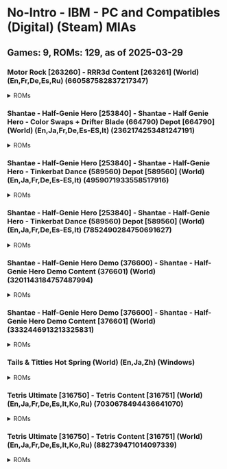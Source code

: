 # No-Intro - IBM - PC and Compatibles (Digital) (Steam) MIAs
## Games: 9, ROMs: 129, as of 2025-03-29

### Motor Rock [263260] - RRR3d Content [263261] (World) (En,Fr,De,Es,Ru) (660587582837217347)
<details>
<summary>ROMs</summary>

- 263261.depotkey, CRC: 98070317
- 263261_660587582837217347.manifest, CRC: e3807aad
- Motor Rock\Data\Bonus\money.dds, CRC: e52a0dd8
- Motor Rock\Data\Crush\box.dds, CRC: f625e70e
- Motor Rock\Data\Crush\pregrada.dds, CRC: 85728e18
- Motor Rock\Data\english.txt, CRC: 58729822
- Motor Rock\Data\french.txt, CRC: 424cfc85
- Motor Rock\Data\german.txt, CRC: 753545c1
- Motor Rock\Data\portuguese.txt, CRC: 8a6ea44a
- Motor Rock\Data\russian.txt, CRC: ccb13d5b
- Motor Rock\Data\Voice\english\finishFirst1.ogg, CRC: aace79ef
- Motor Rock\Data\Voice\english\finishLast1.ogg, CRC: 404fe77a
- Motor Rock\Data\Voice\english\finishSecond1.ogg, CRC: e7c2a437
- Motor Rock\Data\Voice\english\finishThird1.ogg, CRC: 78711b78
- Motor Rock\Data\Voice\english\gank.ogg, CRC: c8403713
- Motor Rock\Data\Voice\english\jarry.ogg, CRC: 7209e9b1
- Motor Rock\Data\Voice\english\kristoph.ogg, CRC: eebf4329
- Motor Rock\Data\Voice\english\lastFar1.ogg, CRC: ca5f8ea3
- Motor Rock\Data\Voice\english\lastFar2.ogg, CRC: 5bbb6be2
- Motor Rock\Data\Voice\english\lastLap1.ogg, CRC: dd66e47e
- Motor Rock\Data\Voice\english\leaderChanged2.ogg, CRC: 58d5a58f
- Motor Rock\Data\Voice\english\leaderFinish1.ogg, CRC: 4c8f9176
- Motor Rock\Data\Voice\english\leaderFinish2.ogg, CRC: e391eb2f
- Motor Rock\Data\Voice\english\lowLife1.ogg, CRC: a175a8b9
- Motor Rock\Data\Voice\english\mardock.ogg, CRC: c95804d3
- Motor Rock\Data\Voice\english\playerMoveInverse1.ogg, CRC: 8bd2537b
- Motor Rock\Data\Voice\english\rip.ogg, CRC: 1e1ae484
- Motor Rock\Data\Voice\english\shred.ogg, CRC: 21ae4428
- Motor Rock\Data\Voice\english\snake.ogg, CRC: 91698fcb
- Motor Rock\Data\Voice\english\start1.ogg, CRC: 3ae60b27
- Motor Rock\Data\Voice\english\start2.ogg, CRC: 2ad1d6bd
- Motor Rock\Data\Voice\english\start3.ogg, CRC: 5e17074f
- Motor Rock\Data\Voice\english\start4.ogg, CRC: 83508e4e
- Motor Rock\Data\Voice\english\stinkle.ogg, CRC: 3ea54042
- Motor Rock\Data\Voice\english\tailer.ogg, CRC: 3170dee0
- Motor Rock\Data\Voice\english\tarkvin.ogg, CRC: fb192779
- Motor Rock\Data\Voice\english\violetta.ogg, CRC: 194143b1
- Motor Rock\Data\Voice\english\viper.ogg, CRC: db4815a0
- Motor Rock\Data\World1\Track\pxTrack3.r3d, CRC: 63d877bd
- Motor Rock\Data\World4\Track\Texture\track1.dds, CRC: 23740e38
- Motor Rock\Data\World5\Texture\naves.dds, CRC: 7ca5c2bb
- Motor Rock\Data\World5\Track\Texture\track1.dds, CRC: 91aa0d6a
- Motor Rock\Data\World6\Track\Texture\Thumbs.db, CRC: 9481db99
- Motor Rock\game.xml, CRC: 910f94a1
- Motor Rock\MapEditor.exe, CRC: eae53c52
- Motor Rock\MR.exe, CRC: 77e994ec
- Motor Rock\Rock3dGame.dll, CRC: 5aef6d39
- Motor Rock\user.xml, CRC: 79789cac
</details>

### Shantae - Half-Genie Hero [253840] - Shantae - Half Genie Hero - Color Swaps + Drifter Blade (664790) Depot [664790] (World) (En,Ja,Fr,De,Es-ES,It) (2362174253481247191)
<details>
<summary>ROMs</summary>

- 664790.depotkey, CRC: fb0770fc
- 664790_2362174253481247191.manifest, CRC: 686671b2
</details>

### Shantae - Half-Genie Hero [253840] - Shantae - Half-Genie Hero - Tinkerbat Dance (589560) Depot [589560] (World) (En,Ja,Fr,De,Es-ES,It) (4959071933558517916)
<details>
<summary>ROMs</summary>

- 589560_4959071933558517916.manifest, CRC: cf895ffd
- Shantae Half-Genie Hero\data\shantae_tinkerbat.pak, CRC: b399b396
</details>

### Shantae - Half-Genie Hero [253840] - Shantae - Half-Genie Hero - Tinkerbat Dance (589560) Depot [589560] (World) (En,Ja,Fr,De,Es-ES,It) (7852490284750691627)
<details>
<summary>ROMs</summary>

- 589560.depotkey, CRC: ee1612b1
- 589560_7852490284750691627.manifest, CRC: 0e91f775
</details>

### Shantae - Half-Genie Hero Demo (376600) - Shantae - Half-Genie Hero Demo Content (376601) (World) (3201143184757487994)
<details>
<summary>ROMs</summary>

- 376601.depotkey, CRC: b6cc45b7
- 376601_3201143184757487994.manifest, CRC: 208db2cf
</details>

### Shantae - Half-Genie Hero Demo [376600] - Shantae - Half-Genie Hero Demo Content [376601] (World) (3332446913213325831)
<details>
<summary>ROMs</summary>

- 376601_3332446913213325831.manifest, CRC: e34c1592
- data\level_3_3_desert.pak, CRC: 6d381ca8
- data\level_6_1_lava_water.pak, CRC: 4f9a7fd1
- data\level_6_1_lava_water_env.gpu, CRC: 2e7effce
- data\level_6_b_factory.pak, CRC: f916c866
- data\level_7_hub.pak, CRC: 297d183e
- data\level_7_lighthouse.pak, CRC: dd09a1d0
- data\shantae_common.pak, CRC: e00f3ab1
- executable\ShantaeHero.exe, CRC: c889f2ba
- Shantae Half-Genie Hero Demo\data\autoload.pak, CRC: 08984295
- Shantae Half-Genie Hero Demo\data\credits.pak, CRC: 07eea318
</details>

### Tails & Titties Hot Spring (World) (En,Ja,Zh) (Windows)
<details>
<summary>ROMs</summary>

- game\saves\persistent, CRC: 1e600b0f
- log.txt, CRC: 1ff9edf9
</details>

### Tetris Ultimate [316750] - Tetris Content [316751] (World) (En,Ja,Fr,De,Es,It,Ko,Ru) (7030678494436641070)
<details>
<summary>ROMs</summary>

- 316751_7030678494436641070.manifest, CRC: 563acfa7
- Tetris Ultimate\TetrisUltimate.exe, CRC: 38c31d4b
- Tetris Ultimate\TetrisUltimate_Data\level0, CRC: a6064700
- Tetris Ultimate\TetrisUltimate_Data\level1, CRC: ae57dead
- Tetris Ultimate\TetrisUltimate_Data\level2, CRC: de17e38b
- Tetris Ultimate\TetrisUltimate_Data\level3, CRC: ddddbb16
- Tetris Ultimate\TetrisUltimate_Data\mainData, CRC: 7a2ad57b
- Tetris Ultimate\TetrisUltimate_Data\Managed\Assembly-CSharp-firstpass.dll, CRC: b7a9bd28
- Tetris Ultimate\TetrisUltimate_Data\Managed\Assembly-CSharp.dll, CRC: 1ab3048e
- Tetris Ultimate\TetrisUltimate_Data\Managed\Assembly-UnityScript-firstpass.dll, CRC: ddc5b063
- Tetris Ultimate\TetrisUltimate_Data\Managed\Assembly-UnityScript.dll, CRC: a22eba09
- Tetris Ultimate\TetrisUltimate_Data\Managed\Boo.Lang.dll, CRC: c51a7c12
- Tetris Ultimate\TetrisUltimate_Data\Managed\ConsoleUtilsImport.dll, CRC: 58bdc4a8
- Tetris Ultimate\TetrisUltimate_Data\Managed\ControllerUtilsImport.dll, CRC: d103975f
- Tetris Ultimate\TetrisUltimate_Data\Managed\DataPlatformImport.dll, CRC: f27b16f4
- Tetris Ultimate\TetrisUltimate_Data\Managed\DirectXTexImport.dll, CRC: 8af18946
- Tetris Ultimate\TetrisUltimate_Data\Managed\FriendsImport.dll, CRC: 51c30c5d
- Tetris Ultimate\TetrisUltimate_Data\Managed\GameDVRImport.dll, CRC: 057858ea
- Tetris Ultimate\TetrisUltimate_Data\Managed\GamepadImport.dll, CRC: af1774bc
- Tetris Ultimate\TetrisUltimate_Data\Managed\HardwareVideoImport.dll, CRC: 5079481f
- Tetris Ultimate\TetrisUltimate_Data\Managed\Ionic.Zlib.dll, CRC: 6f520c55
- Tetris Ultimate\TetrisUltimate_Data\Managed\KinectImport.dll, CRC: b9277c4d
- Tetris Ultimate\TetrisUltimate_Data\Managed\MarketplaceImport.dll, CRC: f53b659d
- Tetris Ultimate\TetrisUltimate_Data\Managed\Mono.Posix.dll, CRC: b56507d0
- Tetris Ultimate\TetrisUltimate_Data\Managed\Mono.Security.dll, CRC: ccd08be6
- Tetris Ultimate\TetrisUltimate_Data\Managed\mscorlib.dll, CRC: 02c6004f
- Tetris Ultimate\TetrisUltimate_Data\Managed\SonyNP.dll, CRC: ee58e3eb
- Tetris Ultimate\TetrisUltimate_Data\Managed\SonyPS4CommonDialog.dll, CRC: cd28483b
- Tetris Ultimate\TetrisUltimate_Data\Managed\SonyPS4SavedGames.dll, CRC: 008a9826
- Tetris Ultimate\TetrisUltimate_Data\Managed\StorageImport.dll, CRC: a6d65e78
- Tetris Ultimate\TetrisUltimate_Data\Managed\StreamingInstallImport.dll, CRC: aadc7bba
- Tetris Ultimate\TetrisUltimate_Data\Managed\System.Configuration.dll, CRC: 36860281
- Tetris Ultimate\TetrisUltimate_Data\Managed\System.Core.dll, CRC: f64acf54
- Tetris Ultimate\TetrisUltimate_Data\Managed\System.dll, CRC: 9a51163a
- Tetris Ultimate\TetrisUltimate_Data\Managed\System.Security.dll, CRC: 92923398
- Tetris Ultimate\TetrisUltimate_Data\Managed\System.Xml.dll, CRC: 530d51d6
- Tetris Ultimate\TetrisUltimate_Data\Managed\TextSystemsImport.dll, CRC: db22634d
- Tetris Ultimate\TetrisUltimate_Data\Managed\UnityEngine.dll, CRC: 4d7bc0f0
- Tetris Ultimate\TetrisUltimate_Data\Managed\UnityEtx.dll, CRC: 9592fcda
- Tetris Ultimate\TetrisUltimate_Data\Managed\UnityPluginLogImport.dll, CRC: d113c20b
- Tetris Ultimate\TetrisUltimate_Data\Managed\UnityScript.Lang.dll, CRC: 906d6d44
- Tetris Ultimate\TetrisUltimate_Data\Managed\UsersImport.dll, CRC: 16e6136f
- Tetris Ultimate\TetrisUltimate_Data\Managed\WebDialogImport.dll, CRC: c264eed9
- Tetris Ultimate\TetrisUltimate_Data\Managed\XboxOneCommonImport.dll, CRC: 0e2da3df
- Tetris Ultimate\TetrisUltimate_Data\Mono\mono.dll, CRC: b2bff443
- Tetris Ultimate\TetrisUltimate_Data\Plugins\AkSoundEngine.dll, CRC: 2f06ba73
- Tetris Ultimate\TetrisUltimate_Data\Plugins\AkSoundEngine_Win32.dll, CRC: 0bcdd942
- Tetris Ultimate\TetrisUltimate_Data\Plugins\CSteamworks.dll, CRC: 9adfd451
- Tetris Ultimate\TetrisUltimate_Data\Plugins\UbiPlugin.dll, CRC: c3c09ff3
- Tetris Ultimate\TetrisUltimate_Data\Plugins\uplay_r1_loader.dll, CRC: 5d12dbae
- Tetris Ultimate\TetrisUltimate_Data\resources.assets, CRC: 8f9f395e
- Tetris Ultimate\TetrisUltimate_Data\sharedassets0.assets, CRC: a0b5b592
- Tetris Ultimate\TetrisUltimate_Data\sharedassets1.assets, CRC: 5710ea22
- Tetris Ultimate\TetrisUltimate_Data\sharedassets2.assets, CRC: e6555f43
- Tetris Ultimate\TetrisUltimate_Data\sharedassets3.assets, CRC: cc7a772f
- Tetris Ultimate\TetrisUltimate_Data\sharedassets4.assets, CRC: 07724478
</details>

### Tetris Ultimate [316750] - Tetris Content [316751] (World) (En,Ja,Fr,De,Es,It,Ko,Ru) (882739471014097339)
<details>
<summary>ROMs</summary>

- 316751.depotkey, CRC: 0d6f91df
- 316751_882739471014097339.manifest, CRC: 1760fc72
- Tetris Ultimate\TetrisUltimate_Data\Plugins\uplay_r1_loader.dll, CRC: 61c0d43d
- Tetris Ultimate\UplayInstaller.exe, CRC: a785891b
</details>

